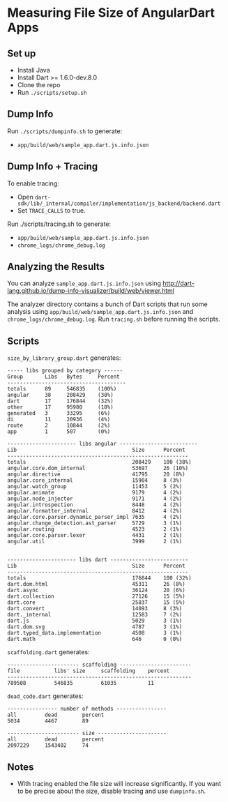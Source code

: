 # Measuring File Size of AngularDart Apps



## Set up

* Install Java
* Install Dart >= 1.6.0-dev.8.0
* Clone the repo
* Run `./scripts/setup.sh`



## Dump Info

Run `./scripts/dumpinfo.sh` to generate:
* `app/build/web/sample_app.dart.js.info.json`



## Dump Info + Tracing

To enable tracing:
* Open `dart-sdk/lib/_internal/compiler/implementation/js_backend/backend.dart`
* Set `TRACE_CALLS` to true.

Run ./scripts/tracing.sh to generate:
* `app/build/web/sample_app.dart.js.info.json`
* `chrome_logs/chrome_debug.log`



## Analyzing the Results

You can analyze `sample_app.dart.js.info.json` using http://dart-lang.github.io/dump-info-visualizer/build/web/viewer.html

The analyzer directory contains a bunch of Dart scripts that run some analysis using  `app/build/web/sample_app.dart.js.info.json` and `chrome_logs/chrome_debug.log`. Run `tracing.sh` before running the scripts.



## Scripts

`size_by_library_group.dart`  generates:

```
----- libs grouped by category ------
Group       Libs   Bytes     Percent
--------------------------------------
totals      89     546835    (100%)
angular     38     208429    (38%)
dart        17     176844    (32%)
other       17     95980     (18%)
generated   3      33295     (6%)
di          11     20936     (4%)
route       2      10844     (2%)
app         1      507       (0%)

---------------------- libs angular -------------------------
Lib                                     Size      Percent
----------------------------------------------------------
totals                                  208429    100 (38%)
angular.core.dom_internal               53697     26 (10%)
angular.directive                       41795     20 (8%)
angular.core_internal                   15904     8 (3%)
angular.watch_group                     11453     5 (2%)
angular.animate                         9179      4 (2%)
angular.node_injector                   9171      4 (2%)
angular.introspection                   8448      4 (2%)
angular.formatter_internal              8412      4 (2%)
angular.core.parser.dynamic_parser_impl 7635      4 (2%)
angular.change_detection.ast_parser     5729      3 (1%)
angular.routing                         4523      2 (1%)
angular.core.parser.lexer               4431      2 (1%)
angular.util                            3999      2 (1%)


---------------------- libs dart -------------------------
Lib                                     Size      Percent
----------------------------------------------------------
totals                                  176844    100 (32%)
dart.dom.html                           45311     26 (8%)
dart.async                              36124     20 (6%)
dart.collection                         27126     15 (5%)
dart.core                               25837     15 (5%)
dart.convert                            14093     8 (3%)
dart._internal                          12583     7 (2%)
dart.js                                 5029      3 (1%)
dart.dom.svg                            4787      3 (1%)
dart.typed_data.implementation          4508      3 (1%)
dart.math                               646       0 (0%)
```



`scaffolding.dart` generates:

```
----------------------- scaffolding -----------------------
file           libs' size     scaffolding    percent
-----------------------------------------------------------
789508         546835         61035          11
```



`dead_code.dart` generates:

```
---------------- number of methods ----------------
all         dead        percent
5034        4467        89

----------------------- size ----------------------
all         dead        percent
2097229     1543402     74
```


## Notes

* With tracing enabled the file size will increase significantly. If you want to be precise about the size, disable tracing and use `dumpinfo.sh`.





